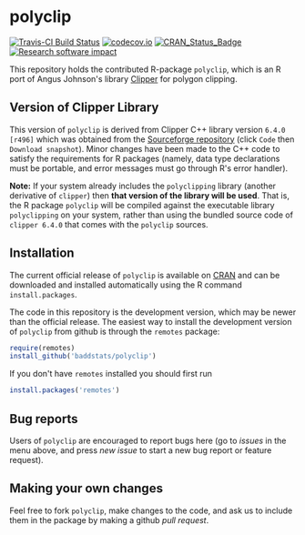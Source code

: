 polyclip
========

[![Travis-CI Build Status](https://travis-ci.org/baddstats/polyclip.png?branch=master)](https://travis-ci.org/baddstats/polyclip)
[![codecov.io](https://codecov.io/github/baddstats/polyclip/coverage.svg?branch=master)](https://codecov.io/github/baddstats/polyclip?branch=master)
[![CRAN_Status_Badge](http://www.r-pkg.org/badges/version/polyclip)](http://cran.r-project.org/web/packages/polyclip)
[![Research software impact](http://depsy.org/api/package/cran/polyclip/badge.svg)](http://depsy.org/package/r/polyclip)

This repository holds the contributed R-package `polyclip`, which is
an R port of Angus Johnson's library 
[Clipper](http://angusj.com/delphi/clipper.php) for polygon clipping.

## Version of Clipper Library

This version of `polyclip` is derived from 
Clipper C++ library version `6.4.0 [r496]` which was obtained from the
[Sourceforge repository](https://sourceforge.net/projects/polyclipping)
(click `Code` then `Download snapshot`).
Minor changes have been made to the C++ code to satisfy the
requirements for R packages (namely, data type declarations must be portable,
and error messages must go through R's error handler). 

**Note:** If your system already includes the `polyclipping` library
(another derivative of `clipper`)
then **that version of the library will be used**.
That is, the R package `polyclip` will be compiled against
the executable library `polyclipping` on your system,
rather than using the bundled source code of `clipper 6.4.0`
that comes with the `polyclip` sources.

## Installation

The current official release of `polyclip` is available
on [CRAN](http://cran.r-project.org/web/packages/polyclip)
and can be downloaded and installed automatically
using the R command `install.packages`. 

The code in this repository is the development version,
which may be newer than the official release.
The easiest way to install the development version of `polyclip` 
from github is through the `remotes` package:

```R
require(remotes)
install_github('baddstats/polyclip')
```

If you don't have `remotes` installed you should first run

```R
install.packages('remotes')
```

## Bug reports 

Users of `polyclip` are encouraged to report bugs here 
(go to *issues* in the menu above, 
and press *new issue* to start a new bug report
or feature request).

## Making your own changes

Feel free to fork `polyclip`, make changes to the code,
and ask us to include them in the package by making a github *pull request*. 


